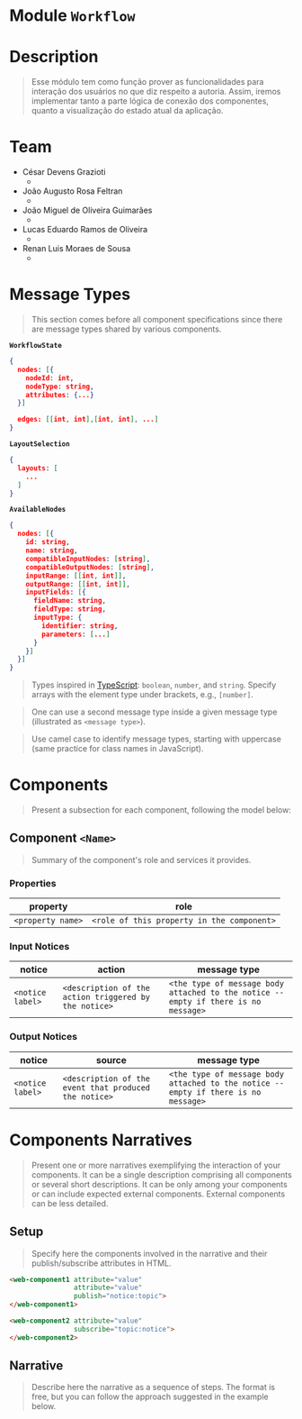 # Module `Workflow`

# Description
> Esse módulo tem como função prover as funcionalidades para interação dos usuários no que diz respeito a autoria. Assim, iremos implementar tanto a parte lógica de conexão dos componentes, quanto a visualização do estado atual da aplicação.

# Team
* César Devens Grazioti
  * <brief description of the activities developed by this member>
* João Augusto Rosa Feltran
  * <brief description of the activities developed by this member>
* João Miguel de Oliveira Guimarães
  * <brief description of the activities developed by this member>
* Lucas Eduardo Ramos de Oliveira
  * <brief description of the activities developed by this member>
* Renan Luis Moraes de Sousa
  * <brief description of the activities developed by this member>

# Message Types

> This section comes before all component specifications since there are message types shared by various components.

**`WorkflowState`**
~~~json
{
  nodes: [{
    nodeId: int,
    nodeType: string,
    attributes: {...}
  }]

  edges: [[int, int],[int, int], ...]
}
~~~

**`LayoutSelection`**
~~~json
{
  layouts: [
    ...
  ]
}
~~~

**`AvailableNodes`**
~~~json
{
  nodes: [{
    id: string,
    name: string,
    compatibleInputNodes: [string],
    compatibleOutputNodes: [string],
    inputRange: [[int, int]],
    outputRange: [[int, int]],
    inputFields: [{
      fieldName: string,
      fieldType: string, 
      inputType: {
        identifier: string,
        parameters: [...]
      }
    }]
  }]
}
~~~

> Types inspired in [TypeScript](https://www.typescriptlang.org/docs/handbook/2/everyday-types.html): `boolean`, `number`, and `string`. Specify arrays with the element type under brackets, e.g., `[number]`.

> One can use a second message type inside a given message type (illustrated as `<message type>`).

> Use camel case to identify message types, starting with uppercase (same practice for class names in JavaScript).

# Components

> Present a subsection for each component, following the model below:

## Component `<Name>`

> Summary of the component's role and services it provides.

### Properties

property | role
---------| --------
`<property name>` | `<role of this property in the component>`

### Input Notices

notice | action | message type
-------| ------ | ------------
`<notice label>` | `<description of the action triggered by the notice>` | `<the type of message body attached to the notice --  empty if there is no message>`

### Output Notices

notice    | source | message type
----------| -------| ------------
`<notice label>` | `<description of the event that produced the notice>` | `<the type of message body attached to the notice --  empty if there is no message>`

# Components Narratives

> Present one or more narratives exemplifying the interaction of your components. It can be a single description comprising all components or several short descriptions. It can be only among your components or can include expected external components. External components can be less detailed.

## Setup

> Specify here the components involved in the narrative and their publish/subscribe attributes in HTML.

~~~html
<web-component1 attribute="value"
                attribute="value"
                publish="notice:topic">
</web-component1>

<web-component2 attribute="value"
                subscribe="topic:notice">
</web-component2>
~~~

## Narrative

> Describe here the narrative as a sequence of steps. The format is free, but you can follow the approach suggested in the example below.

